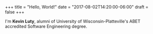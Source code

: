 +++
title = "Hello, World!"
date = "2017-08-02T14:20:00-06:00"
draft = false
+++

I'm **Kevin Luty**, alumni of University of Wisconsin-Platteville's ABET accredited Software Engineering degree.
